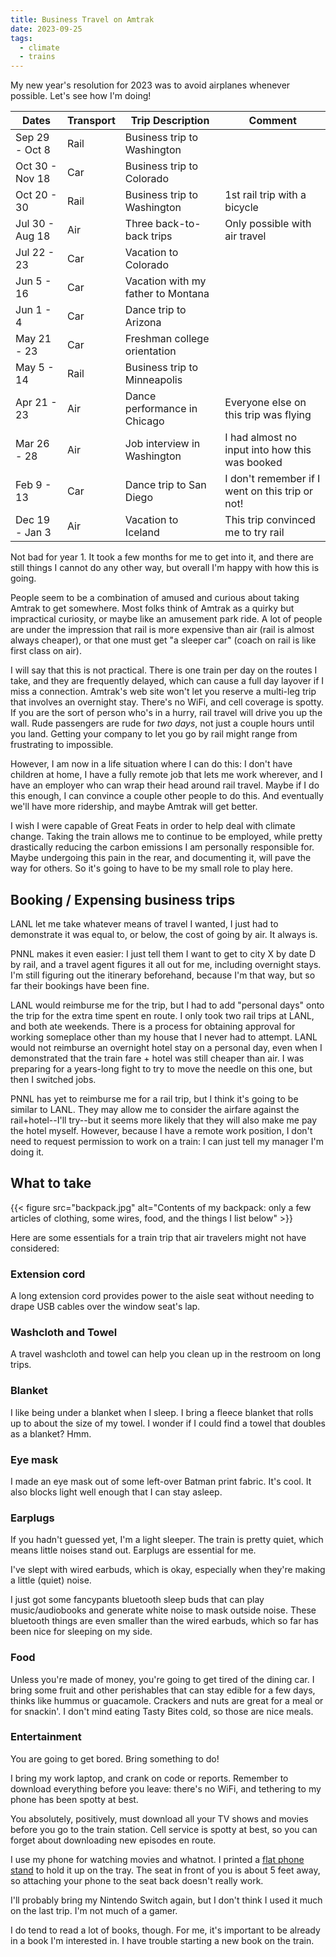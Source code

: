 ```yaml
---
title: Business Travel on Amtrak
date: 2023-09-25
tags:
  - climate
  - trains
---
```


My new year's resolution for 2023 was to avoid airplanes whenever possible. Let's see how I'm doing!

| Dates | Transport | Trip Description | Comment |
| --- | --- | --- | --- | 
| Sep 29 - Oct 8 | Rail | Business trip to Washington | |
| Oct 30 - Nov 18 | Car | Business trip to Colorado | |
| Oct 20 - 30 | Rail | Business trip to Washington | 1st rail trip with a bicycle |
| Jul 30 - Aug 18 | Air| Three back-to-back trips | Only possible with air travel |
| Jul 22 - 23 | Car | Vacation to Colorado | |
| Jun 5 - 16 | Car | Vacation with my father to Montana | |
| Jun 1 - 4 | Car | Dance trip to Arizona | |
| May 21 - 23 | Car | Freshman college orientation | |
| May 5 - 14 | Rail | Business trip to Minneapolis | |
| Apr 21 - 23 | Air | Dance performance in Chicago | Everyone else on this trip was flying |
| Mar 26 - 28 | Air | Job interview in Washington | I had almost no input into how this was booked |
| Feb 9 - 13 | Car | Dance trip to San Diego | I don't remember if I went on this trip or not! |
| Dec 19 - Jan 3 | Air | Vacation to Iceland | This trip convinced me to try rail |

Not bad for year 1. It took a few months for me to get into it, and there are still things I cannot do
any other way, but overall I'm happy with how this is going.

People seem to be a combination of amused and curious about taking Amtrak to get somewhere.
Most folks think of Amtrak as a quirky but impractical curiosity, or maybe like an amusement park ride.
A lot of people are under the impression that rail is more expensive than air (rail is almost always cheaper),
or that one must get "a sleeper car" (coach on rail is like first class on air).

I will say that this is not practical. There is one train per day on the routes I take, and they are frequently
delayed, which can cause a full day layover if I miss a connection. Amtrak's web site won't let you reserve a
multi-leg trip that involves an overnight stay. There's no WiFi, and cell coverage is spotty. If you are the sort
of person who's in a hurry, rail travel will drive you up the wall. Rude passengers are rude for *two days*,
not just a couple hours until you land. Getting your company to let you go by rail might range from frustrating to
impossible.

However, I am now in a life situation where I can do this: I don't have children at home, I have a fully
remote job that lets me work wherever, and I have an employer who can wrap their head around rail travel.
Maybe if I do this enough, I can convince a couple other people to do this.
And eventually we'll have more ridership, and maybe Amtrak will get better.

I wish I were capable of Great Feats in order to help deal with climate change.
Taking the train allows me to continue to be employed, while pretty drastically reducing the carbon emissions I am
personally responsible for.
Maybe undergoing this pain in the rear,
and documenting it, will pave the way for others.
So it's going to have to be my small role to play here.


Booking / Expensing business trips
-------------

LANL let me take whatever means of travel I wanted, I just had to demonstrate it was equal to, or below, the cost
of going by air. It always is.

PNNL makes it even easier: I just tell them I want to get to city X by date D by rail, and a travel agent figures
it all out for me, including overnight stays. I'm still figuring out the itinerary beforehand, because I'm that way,
but so far their bookings have been fine.

LANL would reimburse me for the trip, but I had to add "personal days" onto the trip for the extra time spent
en route. I only took two rail trips at LANL, and both ate weekends. There is a process for obtaining approval
for working someplace other than my house that I never had to attempt. LANL would not reimburse an overnight
hotel stay on a personal day, even when I demonstrated that the train fare + hotel was still cheaper than air.
I was preparing for a years-long fight to try to move the needle on this one, but then I switched jobs.

PNNL has yet to reimburse me for a rail trip, but I think it's going to be similar to LANL. They may allow me to
consider the airfare against the rail+hotel--I'll try--but it seems more likely that they will also make me pay
the hotel myself. However, because I have a remote work position, I don't need to request permission to work
on a train: I can just tell my manager I'm doing it.


What to take
------------

{{< figure src="backpack.jpg" alt="Contents of my backpack: only a few articles of clothing, some wires, food, and the things I list below" >}}

Here are some essentials for a train trip that air travelers might not have considered:

### Extension cord
A long extension cord provides power to the aisle seat without needing to drape USB cables over the window
seat's lap.

### Washcloth and Towel
A travel washcloth and towel can help you clean up in the restroom on long trips.

### Blanket
I like being under a blanket when I sleep.
I bring a fleece blanket that rolls up to about the size of my towel.
I wonder if I could find a towel that doubles as a blanket? Hmm.

### Eye mask
I made an eye mask out of some left-over Batman print fabric. It's cool.
It also blocks light well enough that I can stay asleep.

### Earplugs
If you hadn't guessed yet, I'm a light sleeper.
The train is pretty quiet, which means little noises stand out.
Earplugs are essential for me.

I've slept with wired earbuds, which is okay, especially when they're making a little (quiet) noise.

I just got some fancypants bluetooth sleep buds that can 
play music/audiobooks and generate white noise to mask outside noise.
These bluetooth things are even smaller than the wired earbuds,
which so far has been nice for sleeping on my side.

### Food
Unless you're made of money,
you're going to get tired of the dining car.
I bring some fruit and other perishables that can stay edible for a few days,
thinks like hummus or guacamole.
Crackers and nuts are great for a meal or for snackin'.
I don't mind eating Tasty Bites cold, so those are nice meals.

### Entertainment

You are going to get bored. Bring something to do!

I bring my work laptop, and crank on code or reports.
Remember to download everything before you leave:
there's no WiFi,
and tethering to my phone has been spotty at best.

You absolutely, positively, must download all your TV shows and movies before you go to the train station.
Cell service is spotty at best, so you can forget about downloading
new episodes en route.

I use my phone for watching movies and whatnot. I printed a 
[flat phone stand](https://www.printables.com/model/175598-phone-stand) to hold it up on the tray.
The seat in front of you is about 5 feet away, so attaching your phone to the seat back doesn't really work.

I'll probably bring my Nintendo Switch again, but I don't think I used it much on the last trip.
I'm not much of a gamer.

I do tend to read a lot of books, though.
For me, it's important to be already in a book I'm interested in.
I have trouble starting a new book on the train.
